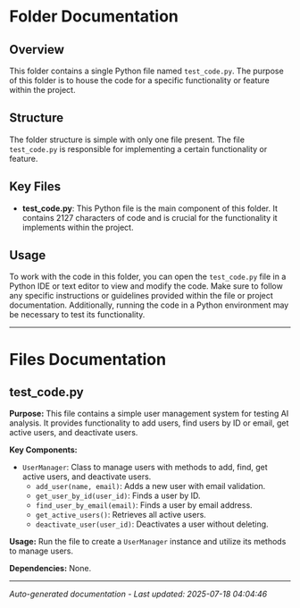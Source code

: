 # Folder Documentation

## Overview
This folder contains a single Python file named `test_code.py`. The purpose of this folder is to house the code for a specific functionality or feature within the project.

## Structure
The folder structure is simple with only one file present. The file `test_code.py` is responsible for implementing a certain functionality or feature.

## Key Files
- **test_code.py**: This Python file is the main component of this folder. It contains 2127 characters of code and is crucial for the functionality it implements within the project.

## Usage
To work with the code in this folder, you can open the `test_code.py` file in a Python IDE or text editor to view and modify the code. Make sure to follow any specific instructions or guidelines provided within the file or project documentation. Additionally, running the code in a Python environment may be necessary to test its functionality.

---

# Files Documentation

## test_code.py

**Purpose:** This file contains a simple user management system for testing AI analysis. It provides functionality to add users, find users by ID or email, get active users, and deactivate users.

**Key Components:**
- `UserManager`: Class to manage users with methods to add, find, get active users, and deactivate users.
  - `add_user(name, email)`: Adds a new user with email validation.
  - `get_user_by_id(user_id)`: Finds a user by ID.
  - `find_user_by_email(email)`: Finds a user by email address.
  - `get_active_users()`: Retrieves all active users.
  - `deactivate_user(user_id)`: Deactivates a user without deleting.

**Usage:** Run the file to create a `UserManager` instance and utilize its methods to manage users.

**Dependencies:** None.

---
*Auto-generated documentation - Last updated: 2025-07-18 04:04:46*
